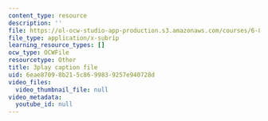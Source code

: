 ```yaml
---
content_type: resource
description: ''
file: https://ol-ocw-studio-app-production.s3.amazonaws.com/courses/6-832-underactuated-robotics-spring-2009/6eae87098b215c8699839257e940728d_g-VehRFsDcI.vtt
file_type: application/x-subrip
learning_resource_types: []
ocw_type: OCWFile
resourcetype: Other
title: 3play caption file
uid: 6eae8709-8b21-5c86-9983-9257e940728d
video_files:
  video_thumbnail_file: null
video_metadata:
  youtube_id: null
---
```

